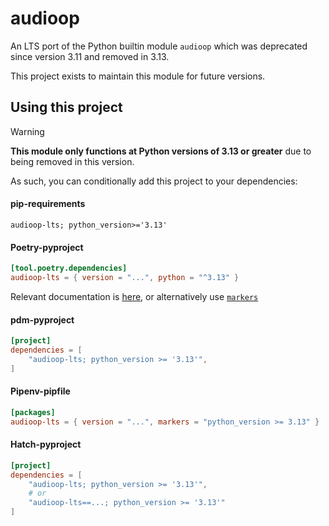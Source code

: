 # audioop

An LTS port of the Python builtin module `audioop` which was deprecated since version 3.11 and removed in 3.13.

This project exists to maintain this module for future versions.

## Using this project

> [!WARNING]
**This module only functions at Python versions of 3.13 or greater** due to being removed in this version.

As such, you can conditionally add this project to your dependencies:

#### pip-requirements
```
audioop-lts; python_version>='3.13'
```

#### Poetry-pyproject
```toml
[tool.poetry.dependencies]
audioop-lts = { version = "...", python = "^3.13" }
```
Relevant documentation is [here](https://python-poetry.org/docs/dependency-specification/#python-restricted-dependencies), or alternatively use [`markers`](https://python-poetry.org/docs/dependency-specification/#using-environment-markers)

#### pdm-pyproject
```toml
[project]
dependencies = [
    "audioop-lts; python_version >= '3.13'",
]
```

#### Pipenv-pipfile
```toml
[packages]
audioop-lts = { version = "...", markers = "python_version >= 3.13" }
```

#### Hatch-pyproject
```toml
[project]
dependencies = [
    "audioop-lts; python_version >= '3.13'",
    # or
    "audioop-lts==...; python_version >= '3.13'"
]
